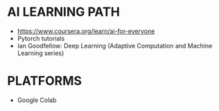 # AI LEARNING PATH
- https://www.coursera.org/learn/ai-for-everyone
- Pytorch tutorials
- Ian Goodfellow: Deep Learning (Adaptive Computation and Machine Learning series)




# PLATFORMS
- Google Colab

